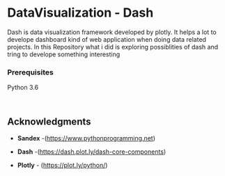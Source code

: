 # DataVisualization - Dash

Dash is data visualization framework developed by plotly. It helps a lot to develope dashboard kind of web application when doing data related projects. In this Repository what i did is exploring possiblities of dash and tring to develope something interesting


### Prerequisites

Python 3.6
```
	
```

## Acknowledgments

* **Sandex** -(https://www.pythonprogramming.net)

* **Dash** -(https://dash.plot.ly/dash-core-components)		

* **Plotly** - (https://plot.ly/python/)
